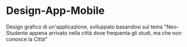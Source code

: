 # Design-App-Mobile
Design grafico di un'applicazione, sviluppato basandosi sul tema "Neo-Studente appena arrivato nella città dove frequenta gli studi, ma che non conosce la Città"
